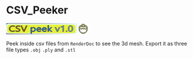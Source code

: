 # CSV_Peeker
[![CSV Peeker](banner.png)](CSV_Peek.py)

Peek inside csv files from `RenderDoc` to see the 3d mesh. Export it as three file types `.obj` `.ply` and `.stl`
